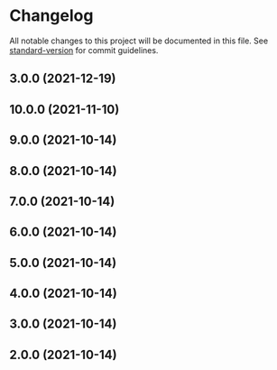 # Changelog

All notable changes to this project will be documented in this file. See [standard-version](https://github.com/conventional-changelog/standard-version) for commit guidelines.

## 3.0.0 (2021-12-19)

## 10.0.0 (2021-11-10)

## 9.0.0 (2021-10-14)

## 8.0.0 (2021-10-14)

## 7.0.0 (2021-10-14)

## 6.0.0 (2021-10-14)

## 5.0.0 (2021-10-14)

## 4.0.0 (2021-10-14)

## 3.0.0 (2021-10-14)

## 2.0.0 (2021-10-14)
